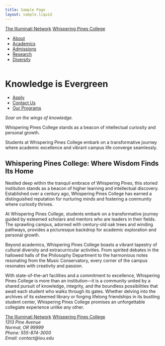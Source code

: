 ```yaml
---
title: Sample Page
layout: sample.liquid
---
```

<ilw-page>
<il-header slot="header">
  <a slot="primary-unit" href="https://iou.edu/">The Illuminati Network</a>
  <a slot="site-name" href="/">Whispering Pines College</a>
  <il-header-nav slot="navigation">
    <ul>
      <li><a href="/">About</a></li>
      <li><a href="/">Academics</a></li>
      <li><a href="/">Admissions</a></li>
      <li><a href="/">Research</a></li>
      <li><a href="/">Diversity</a></li>
    </ul>
  </il-header-nav>
</il-header>

<main>
<ilw-hero shadow="true" width="full">
  <img src="/img/header_image.png" alt="" slot="background">
  <h1>Knowledge is Evergreen</h1>
  <ul class="ilw-buttons">
    <li><a href="#">Apply</a></li>
    <li><a href="#">Contact Us</a></li>
    <li><a href="#">Our Programs</a></li>
  </ul>
</ilw-hero>

<ilw-content mode="introduction" theme="blue" width="full" padding="50px">
  <p><em>Soar on the wings of knowledge.</em></p>

  <p>Whispering Pines College stands as a beacon of intellectual curiosity and personal growth.</p>

  <p>Students at Whispering Pines College embark on a transformative journey where academic excellence and vibrant campus life converge seamlessly</a>.</p>
</ilw-content>

<ilw-content>
  <h2>Whispering Pines College: Where Wisdom Finds Its Home</h2>

  <p>Nestled deep within the tranquil embrace of Whispering Pines, this storied institution stands as a beacon of higher learning and intellectual discovery. Established over a century ago, Whispering Pines College has earned a distinguished reputation for nurturing minds and fostering a community where curiosity thrives.</p>

  <p>At Whispering Pines College, students embark on a transformative journey guided by esteemed scholars and mentors who are leaders in their fields. The sprawling campus, adorned with century-old oak trees and winding pathways, provides a picturesque backdrop for academic exploration and personal growth.</p>

  <p>Beyond academics, Whispering Pines College boasts a vibrant tapestry of cultural diversity and extracurricular activities. From spirited debates in the hallowed halls of the Philosophy Department to the harmonious notes resonating from the Music Conservatory, every corner of the campus resonates with creativity and passion.</p>

  <p>With state-of-the-art facilities and a commitment to excellence, Whispering Pines College is more than an institution—it is a community united by a shared pursuit of knowledge, integrity, and the boundless possibilities that await each student who walks through its gates. Whether delving into the archives of its esteemed library or forging lifelong friendships in its bustling student center, Whispering Pines College promises an unforgettable collegiate experience unlike any other.</p>
</ilw-content>

<ilw-back-to-top></ilw-back-to-top>
</main>
<il-footer slot='footer'>
  <a slot="primary-unit" href="https://iou.edu/">The Illuminati Network</a>
  <a slot="site-name" href="/">Whispering Pines College</a>
  <address slot="address">
    <div>1313 Pine Avenue</div>
    <div>Normal, OR 99999</div>
    <div>Phone: 555-874-3000</div>
    <div>Email: contact@iou.edu</div>
  </address>
</il-footer>
</ilw-page>